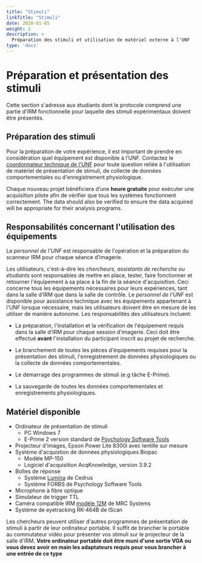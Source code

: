 ```yaml
---
title: "Stimuli"
linkTitle: "Stimuli"
date: 2020-01-05
weight: 2
description: >
  Préparation des stimuli et utilisation de matériel externe à l'UNF
type: 'docs'
---
```



# Préparation et présentation des stimuli

Cette section s'adresse aux étudiants dont le protocole comprend une partie d'IRM fonctionnelle pour laquelle des stimuli expérimentaux doivent être présentés.


## Préparation des stimuli

Pour la préparation de votre expérience, il est important de prendre en considération quel équipement est disponible à l’UNF. Contactez le [coordonnateur technique de l'UNF](/fr/index.html#liste) pour toute question reliée à l'utilisation de matériel de présentation de stimuli, de collecte de données comportementales ou d'enregistrement physiologique.

Chaque nouveau projet bénéficiera d’une **heure gratuite** pour exécuter une acquisition pilote afin de vérifier que tous les systèmes fonctionnent correctement.  The data should also be verified to ensure the data acquired will be appropriate for their analysis programs.

## Responsabilités concernant l'utilisation des équipements
Le _personnel de l'UNF_ est responsable de l'opération et la préparation du scanneur IRM pour chaque séance d’imagerie.

Les utilisateurs, c'est-à-dire les _chercheurs, assistants de recherche ou étudiants_ sont responsables de mettre en place, tester, faire fonctionner et retourner l'équipement à sa place à la fin de la séance d'acquisition. Ceci concerne tous les équipements nécessaires pour leurs expériences, tant dans la salle d’IRM que dans la salle de contrôle. Le _personnel de l'UNF_ est disponible pour assistance technique avec les équipements appartenant à l'UNF lorsque nécessaire, mais les utilisateurs doivent être en mesure de les utiliser de manière autonome. Les responsabilités des utilisateurs incluent:

- La préparation, l'installation et la vérification de l'équipement requis dans la salle d'IRM pour chaque session d'imagerie. Ceci doit être effectué **avant** l'installation du participant inscrit au projet de recherche.

- Le branchement de toutes les pièces d'équipements requises pour la présentation des stimuli, l'enregistrement de données physiologiques ou la collecte de données comportementales.

- Le démarrage des programmes de stimuli (e.g tâche E-Prime).

- La sauvegarde de toutes les données comportementales et enregistrements physiologiques.


## Matériel disponible

* Ordinateur de présentation de stimuli
     * PC Windows 7
     * E-Prime 2 version standard de <a href="http://www.pstnet.com/" target="blank">Psychology Software Tools</a>
* Projecteur d'images, Epson Power Lite 8300i avec lentille sur mesure
* Système d'acquistion de données physiologiques Biopac
     * Modèle MP-150
     * Logiciel d'acquisition AcqKnowledge, version 3.9.2
* Boîtes de réponse
     * Système <a href="https://cedrus.com/lumina/controller.htm" target="blank">Lumina</a> de Cedrus
     * Système FORBS de Psychology Software Tools
* Microphone à fibre optique
* Simulateur de trigger TTL
* Caméra compatible IRM <a href="http://www.mrc-systems.de/en/products/mr-compatible-cameras#12m-camera" target="blank">modèle 12M</a> de MRC Systems
* Système de eyetracking RK-464B de IScan

Les chercheurs peuvent utiliser d'autres programmes de présentation de stimuli à partir de leur ordinateur portable. Il suffit de brancher le portable au commutateur vidéo pour présenter vos stimuli sur le projecteur de la salle d'IRM. **Votre ordinateur portable doit être muni d'une sortie VGA ou vous devez avoir en main les adaptateurs requis pour vous brancher à une entrée de ce type**
